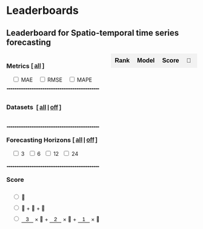 # Leaderboards


<script src="https://cdnjs.cloudflare.com/ajax/libs/PapaParse/5.3.0/papaparse.min.js"></script>


## Leaderboard for Spatio-temporal time series forecasting

<script>
var uni_methods=[]
var uni_desc =[]
var Horizons = [3,6,12,24]
var metrics=['MAE','MSE','MSMAPE']
var all_data={}
var all_csv={}

function updateParentCheckbox(category) {
    const checkboxes = document.querySelectorAll(`.checkbox-${category}`);
    const allChecked = Array.from(checkboxes).every(checkbox => checkbox.checked);
    // document.getElementById(`select-all-${category}`).checked = allChecked;
}


function displayResults_uni(data_,is_rank) {
    sum=0
    data_.forEach(( data, index)=>{
        rank = data[1]
       sum+= rank['rank1']
    })

    const tableBody = document.getElementById('univariateTable').getElementsByTagName('tbody')[0];
    tableBody.innerHTML = ''; // Clear existing table body

    data_.forEach(( data, index) => {
        
        model = data[0]
        rank = data[1]



        if (!is_rank)
        {
            index=''
        }
        const row = document.createElement('tr');
    
        row.innerHTML = `
            <td>${index+1}</td>
            <td>${model}</td>
            <td>${rank['score']}</td>
            <td>${rank['rank1']}</td>
            <td>${rank['rank2']}</td>
            <td>${rank['rank3']}</td>
            <td>
                <a href="${uni_desc[model]['paper_url']}"  target="_blank">paper</a>
            </td>`
            
        if (uni_desc[model]['publication']!=null)
        {
            row.innerHTML = row.innerHTML+`<td>
             ${uni_desc[model]['publication']} [<a href="${uni_desc[model]['bib']}" target="_blank">bib</a>]
            </td>
            `
        }else
        {
            row.innerHTML = row.innerHTML+`<td class='empty-cell'>——
            </td>`
        }
        if (uni_desc[model]['year']!=null)
        {
            row.innerHTML = row.innerHTML+`
            <td>
                ${uni_desc[model]['year']}
            </td>`
        }else
        {
            row.innerHTML = row.innerHTML+`
            <td class='empty-cell'>——
            </td>`
        }
    
        tableBody.appendChild(row);
    });
}

function pharse_desc(results)
{
    
    const data  = results.data.map(row => {
                        // 丢掉第一列
                        const { [Object.keys(row)[0]]: _, ...rest } = row;
                        return rest;
                    });
    
    const firstFourRows = data.slice(0, 5);
    
    uni_methods = Object.keys(firstFourRows[0]);
     
    uni_methods.forEach(key => {
                       uni_desc[key]= {
                            'paper_url':firstFourRows[0][key],
                            'publication':firstFourRows[1][key],
                            'bib':firstFourRows[2][key],
                            'year':firstFourRows[3][key],
                        }
                    });
}

function haveIntersection(list1, list2) {
    const set1 = new Set(list1);
    for (let item of list2) {
        if (set1.has(item)) {
            return true;
        }
    }
    return false;
}

function toggleSelectAll_uni(selectAllCheckbox)
{
    const container = document.getElementById('check');
    const checkboxes = container.querySelectorAll('input[type="checkbox"]');
    checkboxes.forEach(checkbox => {
        checkbox.checked = selectAllCheckbox;
    });
    draw_tabel_uni(); // 调用submitSelection来处理选中的数据
}

function draw_tabel_uni(){
    var select_metric = []
    var select_dataset = []
    var select_horizon = []
    var select_score = []
    const checkboxes = document.querySelectorAll('#main-container-uni input[type="checkbox"]');
    checkboxes.forEach(checkbox => {
        if (checkbox.checked) {
            if(checkbox.value.split('/')[0]=="Metrics")
            {
                if (typeof checkbox.value.split('/')[1] != 'undefined')
                {
                    select_metric.push(checkbox.value.split('/')[1])
                }
            }
            else
            {
                if (typeof checkbox.value.split('/')[1] != 'undefined')
                {
                    select_dataset.push(checkbox.value.split('/')[1])
                }
            }
           
        }
    });

    const checkboxes1 = document.querySelectorAll('#main-container-uni input[type="radio"]');
    checkboxes1.forEach(checkbox => { if(checkbox.value.split('/')[0]=="Score")
        {
            if (typeof checkbox.value.split('/')[1] != 'undefined' && checkbox.checked)
            {
                    select_score.push(checkbox.value.split('/')[1].toLowerCase() )
            }
        }})

    const checkboxes2 = document.querySelectorAll('#dataset-container-horizons input[type="checkbox"]');
    checkboxes2.forEach(checkbox => {
            if (typeof checkbox.value.split('/')[1] != 'undefined' && checkbox.checked)
            {
                    select_horizon.push(checkbox.value.split('/')[1].toLowerCase() )
            }
        })
   
    let tabel_data={}
    
    uni_methods.forEach(uni_method=>
    {
        tabel_data[uni_method] = {'rank1':0,'rank2':0,'rank3':0}
    })

    let nums=0

    select_data=[]
    

    select_metric.forEach(metirc=>{

        select_data = [...select_data, ...all_data[metirc.toLowerCase()]]
    })
    
    select_data.forEach(data=>{


        if (select_dataset.includes(data['dataset_name'].split('/')[1].split('.')[0]) && select_horizon.includes(data['horizon'].toString()))
        {
            nums++;
                // 过滤掉值不是 float 类型的键值对
            var filteredData = Object.entries(data).filter(([key, value]) => typeof value === 'number' && !isNaN(value));

            if (filteredData.length>0)
            {
                filteredData = filteredData.slice(1)
                // 按值排序
                const sortedData = filteredData.sort((a, b) => a[1] - b[1]);
                // 找到值最小的前三个键
                const topThreeKeys = sortedData.slice(0, 3).map(([key, value]) => key);
                
                for (let i = 0; i < 3; i++) {
                    if (topThreeKeys[i]) {tabel_data[topThreeKeys[i]]['rank' + (i + 1).toString()]++;}
                }        
            }
        }
    })
    
    var socre31 =  document.getElementById('score/3/1');
    var socre32 =  document.getElementById('score/3/2');
    var socre33 =  document.getElementById('score/3/3');
    var v1=0,v2=0,v3=0
    if (socre31.value)
    {
        v1 =  parseFloat(socre31.value)
    }
    if (socre32.value)
    {
        v2 = parseFloat(socre32.value)
    }
    if (socre33.value)
    {
        v3 =  parseFloat(socre33.value)
    }
    Object.keys(tabel_data).forEach(key => {

        if (select_score[0] == '1' )
            {
                 tabel_data[key]['score'] = tabel_data[key]['rank1'];
            }
            else if (select_score[0] == '2' )
            {
                tabel_data[key]['score'] = tabel_data[key]['rank1'] + tabel_data[key]['rank2'] + tabel_data[key]['rank3'];
            }
            else if (select_score[0] == '3' )
            {
                tabel_data[key]['score'] = parseFloat(( v1* tabel_data[key]['rank1'] + v2 * tabel_data[key]['rank2'] + v3 * tabel_data[key]['rank3']).toFixed(2))
            }
        if (tabel_data[key]['score'] === 0) {
            // delete tabel_data[key];
        }
        });
    const entries = Object.entries(tabel_data);
    // console.log(entries)
    entries.sort((a, b) => {
    // 先比较 score
    if (b[1].score !== a[1].score) {
        return b[1].score - a[1].score; // 按照 score 降序排列
    }

    // 如果 score 相同，依次比较 rank1、rank2 和 rank3
    if (b[1].rank1 !== a[1].rank1) {
        return b[1].rank1 - a[1].rank1; // 按照 rank1 降序排列
    }

    if (b[1].rank2 !== a[1].rank2) {
        return b[1].rank2 - a[1].rank2; // 按照 rank2 降序排列
    }

    return b[1].rank3 - a[1].rank3; // 按照 rank3 降序排列
});
    displayResults_uni(entries,nums>0)

}

function toggleCategory_uni(category,isChecked){

    const checkbox = document.getElementById('select-all-'+category)
    checkbox.checked = isChecked;
    const checkboxes = document.querySelectorAll(`.checkbox-${category}`);
    checkboxes.forEach(checkbox => {
        checkbox.checked = isChecked;
    });
    updateAllCheckbox()
    
    draw_tabel_uni();
}

function populateCheckboxes_uni() {
    const container = document.getElementById('dataset-container-uni');
    const container_up = document.getElementById('dataset-container-uni-up');
    all_datasets_class = ['Electricity','Energy','Traffic']
    all_datasets_class = [...new Set(all_datasets_class)];
    groupedDatasets={'Electricity':[],'Traffic':[],'Energy':[]}
    all_data['mae'].forEach(name=>{
        name = name.dataset_name
        if (!groupedDatasets[name.split('/')[0]].includes(name.split('/')[1].replace('.csv','')))
        {
             groupedDatasets[name.split('/')[0]].push(name.split('/')[1].replace('.csv',''))
        }
    })

    all_datasets_class.forEach(category => {
        const categoryDiv = document.createElement('div');
        categoryDiv.className = 'category';

       

        // const categoryLabel = document.createElement('h3');
        // const categoryCheckbox = document.createElement('input');
        // categoryCheckbox.type = 'checkbox';
        // categoryCheckbox.id = `select-all-${category}`;
        // categoryCheckbox.addEventListener('change', () => toggleCategory_uni(category, categoryCheckbox.checked));
    
        // categoryLabel.appendChild(categoryCheckbox);
        // categoryLabel.appendChild(document.createTextNode(` ${category.replace('_', ' ')}`));
        // categoryDiv.appendChild(categoryLabel);
        const containerDiv = document.createElement('div')

        // if(category=='Traffic'){
        //     categoryDiv.style='grid-column: span 2;'
        //     containerDiv.style='grid-template-columns:1fr 1fr 1fr;display: grid;gap:0px;overflow-y: auto;'
        // }
      
        groupedDatasets[category].forEach(name => {

            name = name.replace('_', '-');
            const div = document.createElement('div');
            div.className = 'checkbox-item';
    
            const checkbox = document.createElement('input');
            checkbox.type = 'checkbox';
            checkbox.id = `${category}/${name}`;
            checkbox.value = `${category}/${name}`;
            checkbox.className = `checkbox-${category}`;
            checkbox.addEventListener('change', handleChildCheckboxChange);  // 修改这里
    
            const label = document.createElement('label');
            label.htmlFor = `${category}/${name}`;
            label.textContent = name;
            div.appendChild(checkbox);
            div.appendChild(label);
            // containerDiv.appendChild(div);
            container.appendChild(div);
        });
        
            // categoryDiv.appendChild(containerDiv);
            // container.appendChild(containerDiv);
        
    });
    
    const selectAllCheckbox = document.getElementById('select-all-u');
    if (selectAllCheckbox) {
        selectAllCheckbox.checked = true;
        toggleSelectAll_uni(selectAllCheckbox.checked);
    }
    toggleCategory_uni('Metrics', true);
    toggleCategory_uni('Horizons',true)
  
}

function updateAllCheckbox() {
    const container = document.getElementById('check');
    const checkboxes = container.querySelectorAll('input[type="checkbox"]');
    const allChecked = Array.from(checkboxes).every(checkbox => checkbox.checked);
    document.getElementById('select-all-u').checked = allChecked;
}
function handleChildCheckboxChange(event) {
    const checkbox = event.target;
    const category = checkbox.className.split('-')[1];
    if (category != 'Score')
    {
        updateParentCheckbox(category);
        updateAllCheckbox();
    }
    else
    {
        checkbox.checked = true
        var id = checkbox.value
        for (let i1 = 1; i1 < 4; i1++) {
            const scoreBox = document.getElementById(`Score/${i1}`);
            if (scoreBox.value!=id) {
                scoreBox.checked = false;
            }
        }
    }
    draw_tabel_uni();
}

function phrase_data1(results,name)
{
    const data  = results.data.map(row => {
                    // 丢掉列
                    const { [Object.keys(row)[0]]: _, ...rest } = row;
                    return rest;
                });
    const desc_methods = Object.keys(uni_desc);    
    all_data[name]=[]
    data.forEach( row=>{
    
        if (typeof  row['dataset_name']!='undefined')
        {
            tmp={'horizon':row['horizon'],'dataset_name':row['dataset_name']}
            uni_methods.forEach(method=>{tmp[method]=row[method]})    
            all_data[name].push(tmp)
        }    
    } )
}



const urls = [
     'result/mae.csv',
     'result/mape.csv',
     'result/rmse.csv'
];


fetch('st_desc.csv')
.then(response => response.text())
.then(text => Papa.parse(text, {
    header: true,
    dynamicTyping: true,
    complete:function(results){
 
        uni_desc={}
        pharse_desc(results)
        document.getElementById(`Score/1`).checked = true
        document.getElementById(`Score/2`).checked = false
        document.getElementById(`Score/3`).checked = false
        fench_data()
    } 
}));


const urls11 = [
     'result/mae.csv',
     'result/mape.csv',
     'result/rmse.csv'
];
function validateInput(input) {
    let value = input.value;

    // 保存光标位置
    const cursorPos = input.selectionStart;
    
    // 处理整数和小数部分
    let [integerPart, decimalPart] = value.split('.');
    

    // 处理整数部分：去除前导零并限制最大两位数
    
    // 去除前导零
    if (integerPart.length > 1) {
        integerPart = integerPart.replace(/^0+/, ''); 
    }
    
    // 处理小数部分：限制最多两位
    if (decimalPart) {
        decimalPart = decimalPart.slice(0, 2);
    }
    
    // 合并整数部分和小数部分
    let newValue = integerPart;
    if (decimalPart) {
        newValue += '.' + decimalPart;
    }
    
    // 如果小数点后有数字，但是小数点前的数字部分为空，应至少显示 `0`
    if (newValue === '' || newValue === '.') {
        newValue = '0';
    }
    
    // 验证并更新输入值
    if (newValue !== value) {
        input.value = newValue;
    }
    
    // 更新最后一个有效值
    lastValidValue = input.value;
    
    // 恢复光标的位置
    // input.setSelectionRange(cursorPos, cursorPos);
    draw_tabel_uni()
}
function removeZeroWidthSpaces(str) {
    return str.replace(/[\u200B]/g, '');
}

function fench_data()
{
    Promise.all(urls.map(url => fetch(url).then(response => {
    if (!response.ok) {
        throw new Error(`HTTP error! status: ${response.status}`);
    }
    return response.text().then(text => ({ text, url }));
})))
.then(results => {
    results.forEach((result, index) => {
        const name = result.url.split('/').pop().split('.')[0];
        const df = removeZeroWidthSpaces(result.text);
        Papa.parse(df, {
            header: true,
            dynamicTyping: true,
            complete: function(parseResults) {
                phrase_data1(parseResults,name)
                if(index+1 == results.length)
                {
                    populateCheckboxes_uni()
                    resultTable()
                }
            }
        });
    });
})

.catch(error => {
    console.error('Error fetching one of the files:', error);
});

}


function format(num)
{
    if (num > 10000){
        return num.toExponential(3);
    }else
    {
        return num.toFixed(3)
    }

}
function displayResults_uni11( result) {
  
    
    table = 'table-container-uni1'
    
    var metrics = ['mae','mape','rmse']
    var horizons = ['3','6','12','24']
    var dataset_name = Object.keys(result['mae'])
    dataset_name = dataset_name.map(o => o.split('_')[0]);
    dataset_name = [...new Set(dataset_name)];
    var models=[]
    
    // 表头
    const tableHeadr = document.getElementById(table).getElementsByTagName('thead')[0];
    const tableBody = document.getElementById(table).getElementsByTagName('tbody')[0];
    const rowHeadr = document.createElement('tr');
    const rowHeadr1 = document.createElement('tr');
    const rowHeadr2 = document.createElement('tr');
    entries = Object.keys(result['mae']['Electricity_3'])    
    const th = document.createElement('th');
    th.innerHTML = 'Model'
    th.colSpan  = 2
    th.rowSpan  = 2
    th.style='left:0px;vertical-align:middle;z-index:2'
    th.className='sticky-col shadow-right'
    
    rowHeadr.appendChild(th)
    const th1 = document.createElement('th');
    th1.innerHTML = 'Metrics'
    th1.colSpan  = 2
    th1.style='left:0px;'
    th1.className='sticky-col shadow-right'
    rowHeadr1.appendChild(th1)
    // console.log(uni_desc)

    entries.sort((a,b)=>
    {
        return uni_desc[a].year<uni_desc[b].year
    })
    entries.forEach((key) =>{
        models.push(key)
        const th = document.createElement('th');
        th.innerHTML = key
        th.colSpan  = 3
        const th2 = document.createElement('th');
        th2.innerHTML = uni_desc[key].year
        th2.colSpan  = 3
        th2.style='padding: 0px;height: 25px;font-size:14px'
        rowHeadr2.appendChild(th2)

        metrics.forEach(m=>{
            const th1 = document.createElement('th');
            th1.innerHTML = m
            th1.colSpan  = 1
            rowHeadr1.appendChild(th1)
        })
        rowHeadr.appendChild(th)
        })
    
    rowHeadr.className='sticky-th'
    rowHeadr.style='z-index: 3;box-shadow: revert;'
    rowHeadr1.className='sticky-th'
    rowHeadr2.className='sticky-th'
    rowHeadr2.style='top:42.4px'
    rowHeadr1.style='top:67.4px'
    tableHeadr.appendChild(rowHeadr)
    tableHeadr.appendChild(rowHeadr2)
    tableHeadr.appendChild(rowHeadr1)

    index0=0
    // 内容
    dataset_name.forEach(dataset=>{
        index0+=1
        index = 0
        horizons.forEach(horizons=>{

            TopKeys = {}
            metrics.forEach(metric=>{
                TopKeys[metric] = findBottomThreeKeys(result[metric][dataset+'_'+horizons])
            })
            index+=1
            const row = document.createElement('tr');
            if(index==1)
            {
                var td1 = document.createElement('td');
                td1.rowSpan = 4
                if(index0%2==1)
                {
                    td1.style=' writing-mode: vertical-rl;transform: rotate(180deg) ;background-color: #f2f2f2;width:20px;max-width: 25px;min-width: 25px;'
                }else
                {
                    td1.style=' writing-mode: vertical-rl;transform: rotate(180deg) ;background-color: #fff;width:20px;max-width: 25px;min-width: 25px;'
                }
                td1.className='sticky-col'
                td1.innerHTML = dataset
                row.appendChild(td1)
            }
            var td2 = document.createElement('td');
            td2.innerHTML = horizons
            td2.className='sticky-col shadow-right'

            if(index%2==0)
                {
                    td2.style=' left:45px;background-color: #f2f2f2;'
                }else
                {
                    td2.style='left:45px;background-color: #fff;'
                }

            row.appendChild(td2)
            models.forEach(model=>{
                metrics.forEach(metric=>{
                    var td3 = document.createElement('td');
                    if (result[metric][dataset+'_'+horizons][model]===null||typeof(result[metric][dataset+'_'+horizons][model])==='undefined')
                    {
                        td3.innerHTML = 'NaN'
                    }else
                    {
                        if (model == TopKeys[metric]['minKey'])
                        {
                            td3.innerHTML = '<b>'+result[metric][dataset+'_'+horizons][model].toFixed(3)+'</b>'
                        }else if (model == TopKeys[metric]['secondMinKey'])
                        {
                            td3.innerHTML = '<p class="double-underline">'+result[metric][dataset+'_'+horizons][model].toFixed(3)+'</p>'
                        }
                        else if (model == TopKeys[metric]['thirdMinKey'])
                        {
                            td3.innerHTML = '<u>'+result[metric][dataset+'_'+horizons][model].toFixed(3)+'</u>'
                        }else
                        {
                             td3.innerHTML = result[metric][dataset+'_'+horizons][model].toFixed(3)
                        }

                    }
                    
                    row.appendChild(td3)
                })

            })
             tableBody.appendChild(row)
        })
    })
}
function findBottomThreeKeys(obj) {
    let minKey = null;
    let secondMinKey = null;
    let thirdMinKey = null;
    let minValue = Infinity;
    let secondMinValue = Infinity;
    let thirdMinValue = Infinity;

    for (const [key, value] of Object.entries(obj)) {
        if (typeof value === 'number') {
            if (value < minValue) {
                // 更新第三小值和键
                thirdMinValue = secondMinValue;
                thirdMinKey = secondMinKey;
                // 更新第二小值和键
                secondMinValue = minValue;
                secondMinKey = minKey;
                // 更新最小值和键
                minValue = value;
                minKey = key;
            } else if (value < secondMinValue) {
                // 更新第三小值和键
                thirdMinValue = secondMinValue;
                thirdMinKey = secondMinKey;
                // 更新第二小值和键
                secondMinValue = value;
                secondMinKey = key;
            } else if (value < thirdMinValue) {
                // 更新第三小值和键
                thirdMinValue = value;
                thirdMinKey = key;
            }
        }
    }

    return {
        minKey,
        secondMinKey,
        thirdMinKey,
    };
}

function findTopThreeKeys(obj) {
    let maxKey = null;
    let secondMaxKey = null;
    let thirdMaxKey = null;
    let maxValue = -Infinity;
    let secondMaxValue = -Infinity;
    let thirdMaxValue = -Infinity;

    for (const [key, value] of Object.entries(obj)) {
        if (typeof value === 'number') {

            if (value > maxValue) {
                // 更新第三大值和键
                thirdMaxValue = secondMaxValue;
                thirdMaxKey = secondMaxKey;
                // 更新第二大值和键
                secondMaxValue = maxValue;
                secondMaxKey = maxKey;
                // 更新最大值和键
                maxValue = value;
                maxKey = key;
            } else if (value > secondMaxValue) {
                // 更新第三大值和键
                thirdMaxValue = secondMaxValue;
                thirdMaxKey = secondMaxKey;
                // 更新第二大值和键
                secondMaxValue = value;
                secondMaxKey = key;
            } else if (value > thirdMaxValue) {
                // 更新第三大值和键
                thirdMaxValue = value;
                thirdMaxKey = key;
            }
        }
    }
    return {
        maxKey,
        secondMaxKey,
        thirdMaxKey,
    };
}
function pharse_desc11(results)
{

    const data  = results.data.map(row => {
                        // 丢掉前两列
                        const { [Object.keys(row)[0]]: _, ...rest } = row;
                        return rest;
                    });
    
    const firstFourRows = data.slice(0, 5);
       
    uni_methods = Object.keys(firstFourRows[0]);
     
    uni_methods.forEach(key => {
                       uni_desc_year[key]= firstFourRows[3][key]
                    });
    }




function resultTable()
{


    results = {}

    Object.keys(all_data).forEach(metric=>
    {

        results[metric]={}
        all_data[metric].forEach(data=>{
            dataset_name=data['dataset_name'].split('/')[1].split('.')[0]
            horizon = data['horizon']
            if (typeof(results[metric][dataset_name + '_' + horizon]) === 'undefined') {
                    results[metric][dataset_name + '_' + horizon] = {};
                }
            Object.keys(data).forEach(key=>
            {
                if(key!='horizon'&&key!='dataset_name')
                {
                    results[metric][dataset_name+'_'+horizon][key]= data[key]
                }
            })
        })
    })
    displayResults_uni11(results)

}


function phrase2aggregate11(dict)
{
    nd = {}
    Object.keys(dict).forEach(key=>{
        nd[key] = aggregateByAverage11(dict[key] )
    })
    return nd
}
function aggregateByAverage11(arr) {
    const sum = {};
    const count = {};

    // 累加每个键的值
    arr.forEach(obj => {
        for (const [key, value] of Object.entries(obj)) {
            if (typeof value === 'number') { // 判断 value 是否为数字
            if (sum[key] === undefined) {
                sum[key] = 0;
            }
            if (count[key] === undefined) {
                count[key] = 0;
            }
            sum[key] += value;
            count[key] +=1;
        }
        }
    });

    // 计算平均值
    const average = {};
    Object.keys(sum).forEach( key=>{
        average[key] = sum[key] / count[key];
    })
    return average;
}



</script>

<div class="main-container" id="main-container-uni">
    <div class="checkbox-wrapper">
        <div id="dataset-container-uni-up" style="padding-right: 30px;">
            <div class="category">
                <h3 style="white-space: nowrap;">
                    <input 
                        type="checkbox" 
                        id="select-all-Metrics" 
                        style="display:none" 
                        onclick="toggleCategory_uni('Metrics', this.checked)"
                    >
                    Metrics
                    <b style="font: 16px 'Microsoft YaHei', Verdana, sans-serif; font-weight: bold">
                        &nbsp;[<a href="javascript:void(0);" onclick="toggleCategory_uni('Metrics', true)" style="padding:0 3px">all</a>]
                    </b>
                </h3>
                <div class="checkbox-wrapper1" style="white-space: nowrap;">
                    <div class="checkbox-item">
                        <input 
                            type="checkbox" 
                            id="Metrics/MAE" 
                            value="Metrics/MAE" 
                            class="checkbox-Metrics" 
                            onchange="handleChildCheckboxChange(event)"
                        >
                        <label for="Metrics/MAE">MAE</label>
                    </div>
                    <div class="checkbox-item">
                        <input 
                            type="checkbox" 
                            id="Metrics/RMSE" 
                            value="Metrics/RMSE" 
                            class="checkbox-Metrics" 
                            onchange="handleChildCheckboxChange(event)"
                        >
                        <label for="Metrics/RMSE">RMSE</label>
                    </div>
                    <div class="checkbox-item">
                        <input 
                            type="checkbox" 
                            id="Metrics/MAPE" 
                            value="Metrics/MAPE" 
                            class="checkbox-Metrics" 
                            onchange="handleChildCheckboxChange(event)"
                        >
                        <label for="Metrics/MAPE">MAPE</label>
                    </div>
                </div>
                <hr class="divider">
            </div>
        </div>
        <div class="all-checkbox">
            <input 
                type="checkbox" 
                id="select-all-u" 
                style="display:none" 
                onclick="toggleSelectAll_uni(this.checked)"
            >
            <label for="select-all">
                <h3>
                    Datasets
                    <b style="font: 16px 'Microsoft YaHei', Verdana, sans-serif; font-weight: bold">
                        &nbsp;[<a href="javascript:void(0);" onclick="toggleSelectAll_uni(true)" style="padding:0 3px">all</a>|<a href="javascript:void(0);" onclick="toggleSelectAll_uni(false)" style="padding:0 3px">off</a>]
                    </b>
                </h3>
            </label>
        </div>
        <div id="check">
            <div class="checkbox-container" id="dataset-container-uni">
            </div>
        </div>
        <div id="dataset-container-horizons" style="padding-right: 30px;">
            <hr class="divider">
            <div class="category">
                <h3>
                    <input type="checkbox" id="select-all-Horizons" style="display:none" >Forecasting Horizons<b style="font: 16px 'Microsoft YaHei', Verdana, sans-serif; font-weight: bold">
                        &nbsp;[<a href="javascript:void(0);" onclick="toggleCategory_uni('Horizons',true)" style="padding:0 3px">all</a>|<a href="javascript:void(0);" onclick="toggleCategory_uni('Horizons',false)" style="padding:0 3px">off</a>]
                    </b>
                </h3>
                <div style="display: flex; flex-wrap: nowrap;">
                    <div class="checkbox-item">
                        <input type="checkbox" id="Horizons/3" value="Horizons/3" class="checkbox-Horizons" onchange="handleChildCheckboxChange(event)">
                        <label for="Horizons/3">3</label>
                    </div>
                    <div class="checkbox-item" style="margin-left: 10px;">
                        <input type="checkbox" id="Horizons/6" value="Horizons/6" class="checkbox-Horizons" onchange="handleChildCheckboxChange(event)">
                        <label for="Horizons/6">6</label>
                    </div>
                    <div class="checkbox-item" style="margin-left: 10px;">
                        <input type="checkbox" id="Horizons/12" value="Horizons/12" class="checkbox-Horizons" onchange="handleChildCheckboxChange(event)">
                        <label for="Horizons/12">12</label>
                    </div>
                    <div class="checkbox-item" style="margin-left: 10px;">
                        <input type="checkbox" id="Horizons/24" value="Horizons/24" class="checkbox-Horizons" onchange="handleChildCheckboxChange(event)">
                        <label for="Horizons/24">24</label>
                    </div>
                </div>
            </div>
        </div>
        <div id="dataset-container-uni-up" style="padding-right: 30px;">
            <hr class="divider">
            <div class="category">
                <h3 style="white-space: nowrap;">
                    <input 
                        type="checkbox" 
                        id="select-all-Metrics" 
                        style="display:none" 
                        onclick="toggleCategory_uni('Metrics', this.checked)">
                    Score
                </h3>
                <div class="checkbox-wrapper3" style="white-space: nowrap;">
                    <div class="checkbox-item">
                        <input type="radio" id="Score/1" value="Score/1" onchange="handleChildCheckboxChange(event)" class="checkbox-Score">
                        <label for="Score/1">🥇</label>
                    </div>
                    <div class="checkbox-item">
                        <input type="radio" id="Score/2" value="Score/2" onchange="handleChildCheckboxChange(event)" class="checkbox-Score">
                        <label for="Score/2">🥇 + 🥈 + 🥉</label>
                    </div>
                    <div class="checkbox-item">
                        <input type="radio" id="Score/3" value="Score/3" onchange="handleChildCheckboxChange(event)" class="checkbox-Score">
                        <label for="Score/3">
                        <input type="number" id="score/3/1" name="score/3/1" value="3" oninput="validateInput(this)"> × 🥇 + 
                        <input type="number" id="score/3/2" name="score/3/2" value="2" oninput="validateInput(this)"> × 🥈 + 
                        <input type="number" id="score/3/3" name="score/3/3" value="1" oninput="validateInput(this)"> × 🥉</label>
                    </div>
                </div>
            </div>
        </div>
    </div>
    <div style="width:100%" class="table-container" id="table-container-uni">
        <table id="univariateTable" class="my-table2">
            <thead>
                <tr>
                    <th>Rank</th>
                    <th>Model</th>
                    <th>Score</th>
                    <th>🥇</th>
                    <th>🥈</th>
                    <th>🥉</th>
                    <th>Paper</th>
                    <th>Publication</th>
                    <th>Year</th>
                </tr>
            </thead>
            <tbody>
            </tbody>
        </table>
    </div>
</div>



<style>
.checkbox-wrapper3 {
    display: grid;
    grid-template-columns: 1;
    width:100%;

}
.checkbox-wrapper3 .checkbox-item
{
     margin-left:15px;
     margin-top:10px;
}
input[type="number"] {
    border: none; /* 去掉边框 */
    border-bottom: 1px solid #000; /* 底部添加一条横线 */
    outline: none;
    padding: 0px;
    /* padding-right: 0px;  */
    
    width: 31px;
    font-size:14px;
    /* text-align:right; */
    text-align:center;
}
input::-webkit-outer-spin-button,
input::-webkit-inner-spin-button {
    -webkit-appearance: none;
}
input[type="number"]{
    -moz-appearance: textfield;
}


/* 基本表格样式 */
table.my-table2 {
  width: 100%;
  border-collapse: collapse;
  font-family: Arial, sans-serif;
  border: none; /* 去除表格边框 */
  padding:0;
  margin:0
}

/* 表头样式 */
table.my-table2 th {
  background-color: #f2f2f2; /* 表头背景色（奇数行浅灰色） */
  color: black; /* 表头文字颜色 */
  font-weight: bold; /* 表头字体加粗 */
  padding: 10px; /* 调整表头内边距 */
  text-align: center; /* 居中对齐 */
   white-space: nowrap; /* 防止文本换行 */
  border: none;
}

/* 偶数行背景色 */
table.my-table2 tr:nth-child(odd) {
  background-color: #ffffff; /* 偶数行背景色（白色） */
}

/* 奇数行背景色 */
table.my-table2 tr:nth-child(even) {
  background-color: #f2f2f2; /* 奇数行背景色（浅灰色） */
}

/* 单元格样式 */
table.my-table2 td {
  padding: 10px; /* 调整单元格内边距 */
  text-align: center; /* 居中对齐 */
  border: none; /* 去除单元格边框 */
  vertical-align: middle;
  /* white-space: nowrap; 防止文本换行 */
  /* overflow: hidden; 隐藏溢出内容
  text-overflow: ellipsis; 溢出内容显示省略号 */
  /* max-width: 200px; 设置单元格最大宽度
  position: relative; 设置相对定位以显示悬停内容 */
}

/* 第4列单独样式 */
table.my-table2 tr td:nth-child(4) {
  /* max-width: 150px; 设置第4列单元格最大宽度 */
}

/* 第2列单独样式 */
table.my-table2 tr td:nth-child(2) {
  /* max-width: 80px; 设置第2列单元格最大宽度 */
}

/* 第7列单独样式 */
table.my-table2 tr td:nth-child(7) {
  /* max-width: 100px; 设置第7列单元格最大宽度 */
}
.table-container {
  width: 100%; /* Adjust width as needed */
  max-width: 100%; /* Ensure it doesn't exceed the container width */
  /* Adjust height as needed */
  overflow-x: auto; /* Enable horizontal scroll */
  overflow-y: hidden; /* Enable vertical scroll */
  padding-left: 0px;
  margin-top:0;
}
.table-container {
  width: 80%; /* Adjust width as needed */
  /* max-width: 100%; Ensure it doesn't exceed the container width */
  /* Adjust height as needed */
  overflow-x: auto; /* Enable horizontal scroll */
  margin:auto;
  overflow-y: hidden; /* Enable vertical scroll */
  display: flex;justify-content: LEFT;
  margin-top:0;
}

  /* .empty-cell{
    content: ' ';
    position: relative;
    top: 0;
    left: 0;
    width: 100%;
    height: 100%;
    background-image: url('../figures/斜线.png');
     background-size: 50% 50%;
    background-position: center;
            background-repeat: no-repeat;
  } */
  .empty-cell
  {
    color:gray;
  }

 select {
    background-color: #f2f2f2; /* 表头背景色（奇数行浅灰色） */
    color: black; /* 表头文字颜色 */
    font-weight: bold; /* 表头字体加粗 */
    text-align: center; /* 居中对齐 */
    white-space: nowrap; /* 防止文本换行 */
    border: none;
    margin:auto;
    }
select:focus {
  border: none; /* 确保选中时没有边框 */
  outline: none; /* 确保选中时没有黑框 */
}
option
{
    padding:5px,0;
}
.checkbox-item
{
    margin-left:15px;
}
</style>

<style>
.main-container{
    display: flex;
    align-items: stretch; /* Stretch items to the same height */
    height: 100%;
}
.checkbox-container {
 display: grid;
    grid-template-columns: 1fr 1fr; /* 分为两列 */
    column-gap: 10px;

    padding-right: 20px; /* Add some space between checkboxes and table */
    overflow-y: auto; /* Enable vertical scroll if needed */
}
.category h3 {
    display: flex;
    align-items: center;
}

.category {
    margin-bottom: 10px;
}
.checkbox-wrapper {
    display: flex;
    flex-direction: column;
    justify-content: flex-start;
    /* height: 100%; */
    width:fit-content;
}
.checkbox-wrapper1 {
    display: grid;
    grid-template-columns: 1fr 1fr 1.5fr 0.5fr;

}

.article-entry h3{
    margin:0;
}
.all-checkbox {
    display: flex;
    align-items: center;
    margin-bottom: 10px; /* 在 "All" 复选框和其他复选框之间添加一些间距 */
}
.divider {
border:1px dashed #ddd
}

 .metric-col
 {
    left:86.7px;
    border-left-width: 1.5px;
    border-left-style: solid;
    border-left-color: darkgray;
    border-right-width:1px;
    border-right-style: solid;
    border-right-color: darkgray;
    /* box-shadow: rgba(0, 0, 0, 0.4) 2px 0px 3px -1px; */
 }
 .metric-col::after {
    content: '';
    position: absolute;
    top: 0;
    right: 0px; /* 调整阴影位置 */
    width: 5px;
    height: 105%;
    box-shadow: 2px 0 3px -2px rgba(0, 0, 0, 0.4); /* 右侧阴影 */
}
</style>





### Rules:

- For spatio-temporal forecasting algorithms, we consider 8 series, and the MAE, RMSE, and MAPE metrics. The corresponding forecasting horizons are 3, 6, 12, and 24. With these horizons and metrics, we have a total of 96 (8 * 3 * 4) unique evaluation settings. The look-back window is set to match each forecasting horizon in length.
 <!-- [click here](./#Spatio-temporal-forecasting-results) to see the detailed results. -->
- For each forecasting algorithm, we count the number of times that the algorithm receives the gold, silver, and bronze medals, i.e., having the lowest, 2nd lowest, and 3rd lowest errors, shown as 🥇, 🥈, and 🥉, respectively.
- We provide three different types of scores for ranking the forecasting algorithms. First, the scores equal to the numbers of gold medals. Second, the scores are the sum of the numbers of gold, silver, and bronze medals. Third, the scores are the weighted sum of the gold, silver, and bronze medals, where the weights can be customized. The larger the score, the higher the ranking.

<div style="height:30px"></div>

### Spatio-temporal forecasting results

<div style="height:10px"></div>


<div class="main-container" id="main-container-uni1">
    <div style="width:100%;overflow-y:auto;height:800px" class="table-container" id="table-container-uni1">
        <table id="univariateTable" class="my-table2">
            <thead>
            </thead>
            <tbody>
            </tbody>
        </table>
    </div>
</div>


<style>
.sticky-col{
            position: sticky;
            left: 0; /* 固定在左侧 */
            z-index: 1; /* 设定堆叠顺序 */
        }
/* 确保交叉单元格的堆叠顺序 */
.sticky-col-header {
    z-index: 3;
}
.sticky-th {
            position: sticky;
            top: 0; /* 固定在顶部 */
            z-index: 2; /* 设定堆叠顺序 */
            box-shadow: rgba(0, 0, 0, 0.4) 0px 2px 3px -2px;
        }
.double-underline {
            position: relative;
            display: inline-block;
            /* font: inherit; 继承父元素的字体样式 */
        }
        .double-underline::after,
        .double-underline::before {
            content: '';
            position: absolute;
            left: 0;
            right: 0;
            height: 1px; /* 下划线的厚度 */
            background-color: black; /* 下划线的颜色 */
        }
        .double-underline::before {
            bottom: 3px; /* 第一条下划线的位置 */
        }
        .double-underline::after {
            bottom: 0px; /* 第二条下划线的位置 */
        }
.shadow-right{
    /* box-shadow: rgba(0, 0, 0, 0.4) 2px 0px 3px -2px; */
}
 .shadow-right::after {
    content: '';
    position: absolute;
    top: 0;
    right: 0px; /* 调整阴影位置 */
    width: 5px;
    height: 105%;
    box-shadow: 2px 0 3px -2px rgba(0, 0, 0, 0.4); /* 右侧阴影 */
}
</style>

